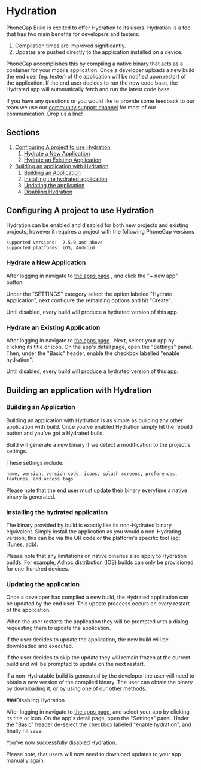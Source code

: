 # Hydration

PhoneGap Build is excited to offer Hydration to its users. Hydration is a tool that has two main benefits for developers and testers:

1. Compilation times are improved significantly.
2. Updates are pushed directly to the application installed on a device.

PhoneGap accomplishes this by compiling a native binary that acts as a container for your mobile application. Once a developer uploads a new build the end user (eg. tester) of the application will be notified upon restart of the application. If the end user decides to run the new code base, the Hydrated app will automatically fetch and run the latest code base.

If you have any questions or you would like to provide some feedback to our team we use our
  <a href="http://community.phonegap.com" target="_blank">community support channel</a>
for most of our communication. Drop us a line!

## Sections

1. [Configuring A project to use Hydration](#create_hydration_build)
    1. [Hydrate a New Application](#new_build_project)
    2. [Hydrate an Existing Application](#existing_build_project)
2. [Building an application with Hydration](#build_app)
    1. [Building an Application](#build_application)
    2. [Installing the hydrated application](#installing_application)
    3. [Updating the application](#update_application)
    4. [Disabling Hydration](#disable_hydration)
    
<a name="create_hydration_build"></a>
## Configuring A project to use Hydration

Hydration can be enabled and disabled for both new projects and existing projects, however it requires a project with the following PhoneGap versions

    supported versions:  2.5.0 and above
    supported platforms: iOS, Android 

<a name="new_build_project"></a>
### Hydrate a New Application

After logging in navigate to
  <a href="https://build.phonegap.com" target="_blank">the apps page</a>
, and click the "+ new app" button.

Under the "SETTINGS" category select the option labeled "Hydrate Application", next configure the remaining options and hit "Create".

Until disabled, every build will produce a hydrated version of this app.

<a name="existing_build_project"></a>
### Hydrate an Existing Application

After logging in navigate to
  <a href="https://build.phonegap.com" target="_blank">the apps page</a>
. Next, select your app by clicking its title or icon. On the app's detail page, open the "Settings" panel. Then, under the "Basic" header, enable the checkbox labelled "enable hydration".

Until disabled, every build will produce a hydrated version of this app.

<a name="build_app"></a>
## Building an application with Hydration

<a name="build_application"></a>
### Building an Application

Building an application with Hydration is as simple as building any other application with build. Once you've enabled Hydration simply hit the rebuild button and you've got a Hydrated build.

Build will generate a new binary if we detect a modification to the project's settings.

These settings include:

    name, version, version code, icons, splash screens, preferences,
    features, and access tags

Please note that the end user must update their binary everytime a native binary is generated.

<a name="installing_application"></a>
### Installing the hydrated application

The binary provided by build is exactly like its non-Hydrated binary equivalent. Simply install the application as you would a non-Hydrating version; this can be via the QR code or the platform's specific tool (eg: iTunes, adb).

Please note that any limitations on native binaries also apply to Hydration builds. For example, Adhoc distribution (IOS) builds can only be provisioned for one-hundred devices.

<a name="update_application"></a>
### Updating the application

Once a developer has compiled a new build, the Hydrated application can be updated by the end user. This update proccess occurs on every restart of the application.

When the user restarts the application they will be prompted with a dialog requesting them to update the application.

If the user decides to update the application, the new build will be downloaded and executed.

If the user decides to skip the update they will remain frozen at the current build and will be prompted to update on the next restart.

If a non-Hydratable build is generated by the developer the user will need to obtain a new version of the compiled binary. The user can obtain the binary by downloading it, or by using one of our other methods.

<a name="disable_hydration"></a>
###Disabling Hydration 

After logging in navigate to <a href="https://build.phonegap.com/" target="_blank">the apps page</a>, and select your app by clicking its title or icon. On the app's detail page, open the "Settings" panel. Under the "Basic" header de-select the checkbox labeled "enable hydration", and finally hit save.

You've now successfully disabled Hydration.

Please note, that users will now need to download updates to your app manually again. 
